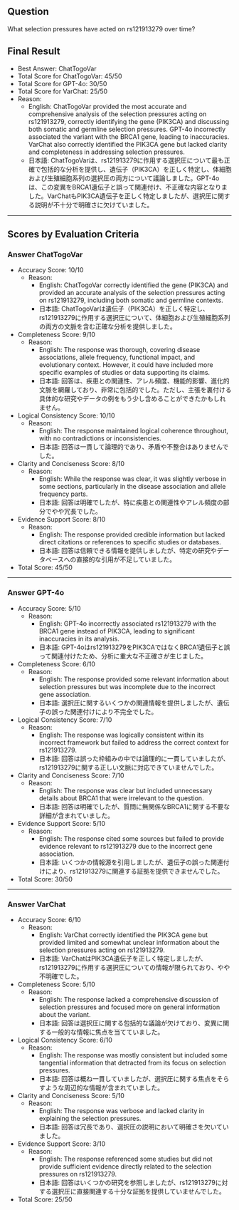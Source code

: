 ## Question

What selection pressures have acted on rs121913279 over time?

## Final Result

- Best Answer: ChatTogoVar
- Total Score for ChatTogoVar: 45/50
- Total Score for GPT-4o: 30/50
- Total Score for VarChat: 25/50
- Reason:
  - English: ChatTogoVar provided the most accurate and comprehensive analysis of the selection pressures acting on rs121913279, correctly identifying the gene (PIK3CA) and discussing both somatic and germline selection pressures. GPT-4o incorrectly associated the variant with the BRCA1 gene, leading to inaccuracies. VarChat also correctly identified the PIK3CA gene but lacked clarity and completeness in addressing selection pressures.
  - 日本語: ChatTogoVarは、rs121913279に作用する選択圧について最も正確で包括的な分析を提供し、遺伝子（PIK3CA）を正しく特定し、体細胞および生殖細胞系列の選択圧の両方について議論しました。GPT-4oは、この変異をBRCA1遺伝子と誤って関連付け、不正確な内容となりました。VarChatもPIK3CA遺伝子を正しく特定しましたが、選択圧に関する説明が不十分で明確さに欠けていました。

---

## Scores by Evaluation Criteria

### Answer ChatTogoVar
- Accuracy Score: 10/10
  - Reason: 
    - English: ChatTogoVar correctly identified the gene (PIK3CA) and provided an accurate analysis of the selection pressures acting on rs121913279, including both somatic and germline contexts.
    - 日本語: ChatTogoVarは遺伝子（PIK3CA）を正しく特定し、rs121913279に作用する選択圧について、体細胞および生殖細胞系列の両方の文脈を含む正確な分析を提供しました。
- Completeness Score: 9/10
  - Reason: 
    - English: The response was thorough, covering disease associations, allele frequency, functional impact, and evolutionary context. However, it could have included more specific examples of studies or data supporting its claims.
    - 日本語: 回答は、疾患との関連性、アレル頻度、機能的影響、進化的文脈を網羅しており、非常に包括的でした。ただし、主張を裏付ける具体的な研究やデータの例をもう少し含めることができたかもしれません。
- Logical Consistency Score: 10/10
  - Reason: 
    - English: The response maintained logical coherence throughout, with no contradictions or inconsistencies.
    - 日本語: 回答は一貫して論理的であり、矛盾や不整合はありませんでした。
- Clarity and Conciseness Score: 8/10
  - Reason: 
    - English: While the response was clear, it was slightly verbose in some sections, particularly in the disease association and allele frequency parts.
    - 日本語: 回答は明確でしたが、特に疾患との関連性やアレル頻度の部分でやや冗長でした。
- Evidence Support Score: 8/10
  - Reason: 
    - English: The response provided credible information but lacked direct citations or references to specific studies or databases.
    - 日本語: 回答は信頼できる情報を提供しましたが、特定の研究やデータベースへの直接的な引用が不足していました。
- Total Score: 45/50

---

### Answer GPT-4o
- Accuracy Score: 5/10
  - Reason: 
    - English: GPT-4o incorrectly associated rs121913279 with the BRCA1 gene instead of PIK3CA, leading to significant inaccuracies in its analysis.
    - 日本語: GPT-4oはrs121913279をPIK3CAではなくBRCA1遺伝子と誤って関連付けたため、分析に重大な不正確さが生じました。
- Completeness Score: 6/10
  - Reason: 
    - English: The response provided some relevant information about selection pressures but was incomplete due to the incorrect gene association.
    - 日本語: 選択圧に関するいくつかの関連情報を提供しましたが、遺伝子の誤った関連付けにより不完全でした。
- Logical Consistency Score: 7/10
  - Reason: 
    - English: The response was logically consistent within its incorrect framework but failed to address the correct context for rs121913279.
    - 日本語: 回答は誤った枠組みの中では論理的に一貫していましたが、rs121913279に関する正しい文脈に対応できていませんでした。
- Clarity and Conciseness Score: 7/10
  - Reason: 
    - English: The response was clear but included unnecessary details about BRCA1 that were irrelevant to the question.
    - 日本語: 回答は明確でしたが、質問に無関係なBRCA1に関する不要な詳細が含まれていました。
- Evidence Support Score: 5/10
  - Reason: 
    - English: The response cited some sources but failed to provide evidence relevant to rs121913279 due to the incorrect gene association.
    - 日本語: いくつかの情報源を引用しましたが、遺伝子の誤った関連付けにより、rs121913279に関連する証拠を提供できませんでした。
- Total Score: 30/50

---

### Answer VarChat
- Accuracy Score: 6/10
  - Reason: 
    - English: VarChat correctly identified the PIK3CA gene but provided limited and somewhat unclear information about the selection pressures acting on rs121913279.
    - 日本語: VarChatはPIK3CA遺伝子を正しく特定しましたが、rs121913279に作用する選択圧についての情報が限られており、やや不明確でした。
- Completeness Score: 5/10
  - Reason: 
    - English: The response lacked a comprehensive discussion of selection pressures and focused more on general information about the variant.
    - 日本語: 回答は選択圧に関する包括的な議論が欠けており、変異に関する一般的な情報に焦点を当てていました。
- Logical Consistency Score: 6/10
  - Reason: 
    - English: The response was mostly consistent but included some tangential information that detracted from its focus on selection pressures.
    - 日本語: 回答は概ね一貫していましたが、選択圧に関する焦点をそらすような周辺的な情報が含まれていました。
- Clarity and Conciseness Score: 5/10
  - Reason: 
    - English: The response was verbose and lacked clarity in explaining the selection pressures.
    - 日本語: 回答は冗長であり、選択圧の説明において明確さを欠いていました。
- Evidence Support Score: 3/10
  - Reason: 
    - English: The response referenced some studies but did not provide sufficient evidence directly related to the selection pressures on rs121913279.
    - 日本語: 回答はいくつかの研究を参照しましたが、rs121913279に対する選択圧に直接関連する十分な証拠を提供していませんでした。
- Total Score: 25/50